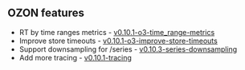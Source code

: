 ## OZON features
-  RT by time ranges metrics -  [v0.10.1-o3-time_range-metrics](https://github.com/monitoring-tools/thanos/tree/v0.10.1-o3-time_range-metrics)
- Improve store timeouts - [v0.10.1-o3-improve-store-timeouts](https://github.com/monitoring-tools/thanos/tree/v0.10.1-o3-improve-store-timeouts)
- Support downsampling for /series - [v0.10.3-series-downsampling](https://github.com/monitoring-tools/thanos/tree/v0.10.3-series-downsampling)
- Add more tracing - [v0.10.1-tracing](https://github.com/monitoring-tools/thanos/commits/v0.10.1-tracing)
